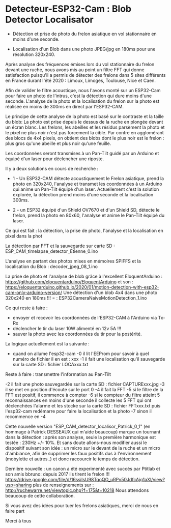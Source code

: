 # Detecteur-ESP32-Cam : Blob Detector Localisator

- Détection et prise de photo du frelon asiatique en vol stationnaire en moins d'une seconde.

- Localisation d'un Blob dans une photo JPEG/jpg en 180ms pour une résolution 320x240.

Après analyse des fréquences émises lors du vol stationnaire du frelon devant une ruche,
nous avons mis au point un filtre FFT qui donne satisfaction puisqu'il a permis de détecter des frelons dans 5 sites différents en France durant l'été 2020 : Limoux, Limoges, Toulouse, Nice et Caen.

Afin de valider le filtre acoustique, nous l'avons monté sur un ESP32-Cam pour faire un photo de l'intrus, c'est la détection qui dure moins d'une seconde.
L'analyse de la photo et la localisation du frelon sur la photo est réalisée en moins de 300ms en direct par l'ESP32-CAM.

Le principe de cette analyse de la photo est basé sur le contraste et la taille du blob:
La photo est prise depuis le dessus de la ruche en plongée devant un écran blanc.
Les frelons, les abeilles et les résidus parsèment la photo et le pixel ne plus noir n'est pas forcement la cible.
Par contre en agglomérant des blocs de 4x4 pixels, on obtient des blobs dont le plus noir est le frelon : plus gros qu'une abeille et plus noir qu'une feuille.

Les coordonnées seront transmises à un Pan-Tilt guidé par un Arduino et équipé d'un laser pour déclencher une riposte.

Il y a deux solutions en cours de  recherche :

- 1 -  Un ESP32-CAM détecte acoustiquement le Frelon asiatique, prend la photo en 320x240, l'analyse et transmet les coordonnées à un Arduino qui anime un Pan-Tilt équipé d'un laser. Actuellement c'est la solution explorée, la détection prend moins d'une seconde et la localisation 300ms.

- 2 - un ESP32 équipé d'un Shield OV7670 et d'un Shield SD, détecte le frelon, prend la photo en 80x60, l'analyse et anime le Pan-Tilt équipé du laser.

Ce qui est fait : la détection, la prise de photo, l'analyse et la localisation en pixel dans la phot

La détection par FFT et la sauvegarde sur carte SD : ESP_CAM_timelapse_detector_Etienne_0.ino

L'analyse en partant des photos mises en mémoires SPIFFS et la localisation du Blob : decoder_jpeg_08_1.ino

La prise de photo et l'analyse de blob grâce à l'excellent EloquentArduino : https://github.com/eloquentarduino/EloquentArduino
et son : https://eloquentarduino.github.io/2020/01/motion-detection-with-esp32-cam-only-arduino-version/
Une détection d'un blob 4x4 dans une photo 320x240 en 180ms !!! = : ESP32CameraNaiveMotionDetection_1.ino

Ce qui reste à faire :
- envoyer et recevoir les coordonnées  de l'ESP32-CAM à l'Arduino via Tx-Rx
- déclencher le tir du laser 10W alimenté en 12v 5A !!!
- sauver la photo avec les coordonnées du tir pour la postérité.

La logique actuellement est la suivante :
- quand on allume l'esp32-cam
   -0 il lit l'EEProm pour savoir à quel numéro de fichier il en est : xxx
   -1 il fait une localisation qu'il sauvegarde sur la carte SD : fichier LOCAxxx.txt

 Reste à faire : transmettre l'information au Pan-Tilt

   -2 il fait une photo sauvegardée sur la carte SD : fichier CAPTURExxx.jpg
   -3 il se met en position d'écoute sur le port 0
   -4 il fait la FFT
   -5 si le filtre de la FFT est positif, il commence à compter
   -6 si le compteur du filtre atteint 5 reconnaissances en moins d'une seconde
        il collecte les 5 FFT qui ont déclenchées l'alarme et les stocke sur la carte SD : fichier FFTxxx.txt
        puis l'esp32-cam redémarre pour faire la localisation et la photo
   -7 sinon il recommence en -4


Cette nouvelle version "ESP_CAM_detector_localisor_Patrick_0_1" (en hommage à Patrick DESSEAUX qui m'aide beaucoup)
marque un tournant dans la détection : après son analyse, seule la première harmonique est testée : 230Hz +/- 10%.
Et sans doute allons-nous modifier aussi le dispositif suivant son idée : un micro sur le devant de la ruche et un micro d'ambiance,
afin de supprimer les faux positifs dus à l'environnement (mobylette et autres..) et donc raccourcir le temps de détection.

Dernière nouvelle : un canon a été experimenté avec succés par Ptitlab et son amis bbruno: depuis 2017 ils tirent le frelon !!!
https://drive.google.com/file/d/16ssjIsU98TqoQO_uRPv50JdfcAjg1aXl/view?usp=sharing
plus de renseignements sur : http://ruchewarre.net/viewtopic.php?f=175&t=10218 
Nous attendons beaucoup de cette collaboration.

Si vous avez des idées pour tuer les frelons asiatiques, merci de nous en faire part 

Merci à tous

